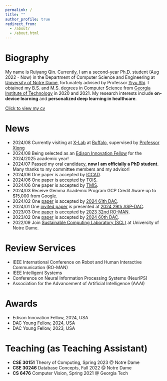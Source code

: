 ```yaml
---
permalink: /
title: ""
author_profile: true
redirect_from: 
  - /about/
  - /about.html
---
```




Biography
======
My name is Ruiyang Qin. Currently, I am a second-year Ph.D. student (Aug 2022 - Now) in the Department of Computer Science and Engineering at [University of Notre Dame](https://cse.nd.edu/), fortunately advised by Professor [Yiyu Shi](https://www3.nd.edu/~scl/index.html#director). I obtained my B.S. and M.S. degrees in Computer Science from [Georgia Institute of Technology](https://www.cc.gatech.edu/) in 2020 and 2021. My research interests include **on-device learning** and **personalized deep learning in healthcare**.

[Click to view my cv](https://ruiyangqin2016.github.io/Resume.pdf)

News
======
- 2024/08 Currently visiting at [X-Lab](https://www.xlab-ub.com/) at [Buffalo](https://engineering.buffalo.edu/computer-science-engineering.html), supervised by [Professor Xiong](https://engineering.buffalo.edu/computer-science-engineering/people/faculty-directory/full-time.host.html/content/shared/engineering/computer-science-engineering/profiles/faculty/ladder/xiong-jinjun.detail.html)
- 2024/08 Being selected as an [Edison Innovation Fellow](https://ideacenter.nd.edu/se/opportunities/internships/idea-center-edison-innovation-fellowship/) for the 2024/2025 academic year!
- 2024/07 Passed my oral candidacy, **now I am officially a PhD student**. Many thanks to my committee members and my advisor!
- 2024/06 One paper is accepted by [ICCAD](https://2024.iccad.com/).
- 2024/06 One paper is accepted by [TOIS](https://dl.acm.org/journal/tois).
- 2024/06 One paper is accepted by [TMIS](https://dl.acm.org/journal/tmis).
- 2024/03 Receive Gemma Academic Program GCP Credit Aware up to $15,000 from Google. 
- 2024/02 One [paper](https://arxiv.org/pdf/2311.12275.pdf) is accepted by [2024 61th DAC](https://www.dac.com/Conference/2024-Call-for-Contributions). 
- 2024/01 One [invited paper](https://arxiv.org/pdf/2402.06696.pdf) is presented at [2024 29th ASP-DAC](https://www.aspdac.com/aspdac/committee/oc2024/). 
- 2023/03 One [paper](https://ieeexplore.ieee.org/abstract/document/10309342) is accepted by [2023 32nd RO-MAN](https://ro-man2023.org/main).
- 2023/02 One [paper](https://ieeexplore.ieee.org/iel7/10247654/10247655/10247923.pdf) is accepted by [2024 60th DAC](https://www.dac.com/About/Conference-Archive/60th-DAC-2023). 
- 2022/09 Join [Sustainable Computing Laboratory (SCL)](https://www3.nd.edu/~scl/index.html) at University of Notre Dame.

Review Services 
======
- IEEE International Conference on Robot and Human Interactive Communication (RO-MAN)
- IEEE Intelligent Systems
- Conference on Neural Information Processing Systems (NeurIPS)
- Association for the Advancement of Artificial Intelligence (AAAI)

Awards
======
- Edison Innovation Fellow, 2024, USA
- DAC Young Fellow, 2024, USA
- DAC Young Fellow, 2023, USA

Teaching (as Teaching Assistant)
======
- **CSE 30151** Theory of Computing, Spring 2023 @ Notre Dame
- **CSE 30246** Database Concepts, Fall 2022 @ Notre Dame
- **CS 6476** Computer Vision, Spring 2021 @ Georgia Tech

